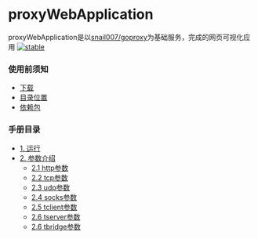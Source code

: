 # proxyWebApplication
proxyWebApplication是以[snail007/goproxy](https://github.com/snail007/goproxy/)为基础服务，完成的网页可视化应用
[![stable](https://img.shields.io/badge/stable-stable-green.svg)](https://github.com/snail007/goproxy/)  

### 使用前须知
 - [下载](#下载)
 - [目录位置](#目录位置)
 - [依赖包](#依赖包)
 
 ### 手册目录
  - [1. 运行](#运行)
  - [2. 参数介绍](#参数介绍)
      - [2.1 http参数](#http参数)
      - [2.2 tcp参数](#tcp参数)
      - [2.3 udp参数](#udp参数)
      - [2.4 socks参数](#socks参数)
      - [2.5 tclient参数](#tclient参数)
      - [2.6 tserver参数](#tserver参数)
      - [2.6 tbridge参数](#tbridge参数)
